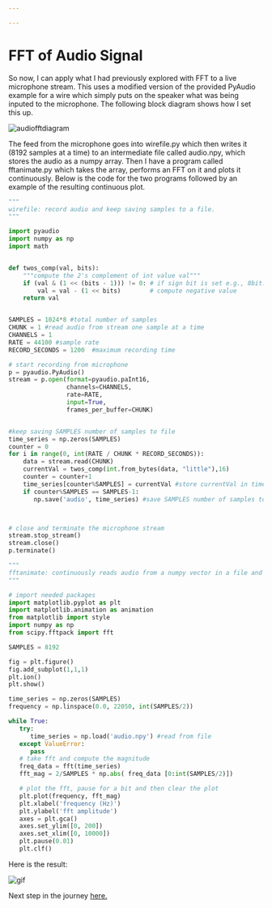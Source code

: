 ```yaml
---

---
```


FFT of Audio Signal
=====

So now, I can apply what I had previously explored with FFT to a live microphone stream. This uses a modified version of the provided PyAudio example for a wire which simply puts on the speaker what was being inputed to the microphone. The following block diagram shows how I set this up.

![audiofftdiagram](https://raw.githubusercontent.com/shri-k/music-analysis/master/the-journey/images/audiofftdiagram.png)

The feed from the microphone goes into wirefile.py which then writes it (8192 samples at a time) to an intermediate file called audio.npy, which stores the audio as a numpy array. Then I have a program called fftanimate.py which takes the array, performs an FFT on it and plots it continuously. Below is the code for the two programs followed by an example of the resulting continuous plot.

```python
"""
wirefile: record audio and keep saving samples to a file.
"""

import pyaudio
import numpy as np
import math


def twos_comp(val, bits):
    """compute the 2's complement of int value val"""
    if (val & (1 << (bits - 1))) != 0: # if sign bit is set e.g., 8bit: 128-255
        val = val - (1 << bits)        # compute negative value
    return val


SAMPLES = 1024*8 #total number of samples
CHUNK = 1 #read audio from stream one sample at a time
CHANNELS = 1
RATE = 44100 #sample rate
RECORD_SECONDS = 1200  #maximum recording time

# start recording from microphone
p = pyaudio.PyAudio()
stream = p.open(format=pyaudio.paInt16,
                channels=CHANNELS,
                rate=RATE,
                input=True,
                frames_per_buffer=CHUNK)


#keep saving SAMPLES number of samples to file
time_series = np.zeros(SAMPLES)
counter = 0
for i in range(0, int(RATE / CHUNK * RECORD_SECONDS)):
    data = stream.read(CHUNK)
    currentVal = twos_comp(int.from_bytes(data, "little"),16)
    counter = counter+1
    time_series[counter%SAMPLES] = currentVal #store currentVal in time_series
    if counter%SAMPLES == SAMPLES-1:
       np.save('audio', time_series) #save SAMPLES number of samples to file



# close and terminate the microphone stream
stream.stop_stream()
stream.close()
p.terminate()


```


```python
"""
fftanimate: continuously reads audio from a numpy vector in a file and displays its fft as an animation.
"""

# import needed packages
import matplotlib.pyplot as plt
import matplotlib.animation as animation
from matplotlib import style
import numpy as np
from scipy.fftpack import fft

SAMPLES = 8192

fig = plt.figure()
fig.add_subplot(1,1,1)
plt.ion()
plt.show()

time_series = np.zeros(SAMPLES)
frequency = np.linspace(0.0, 22050, int(SAMPLES/2))

while True:
   try:
      time_series = np.load('audio.npy') #read from file
   except ValueError:
      pass
   # take fft and compute the magnitude
   freq_data = fft(time_series)
   fft_mag = 2/SAMPLES * np.abs( freq_data [0:int(SAMPLES/2)])

   # plot the fft, pause for a bit and then clear the plot
   plt.plot(frequency, fft_mag)
   plt.xlabel('frequency (Hz)')
   plt.ylabel('fft amplitude')
   axes = plt.gca()
   axes.set_ylim([0, 200])
   axes.set_xlim([0, 10000])
   plt.pause(0.01)
   plt.clf()
```
Here is the result:

![gif](https://raw.githubusercontent.com/shri-k/music-analysis/master/the-journey/images/fftanimation.gif)

Next step in the journey [here.](peakfreq.md)

